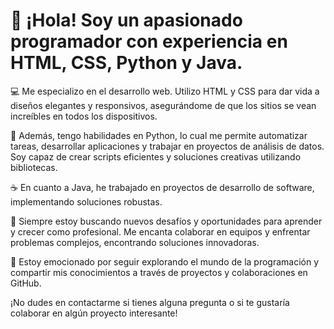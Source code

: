 # 👋 ¡Hola! Soy un apasionado programador con experiencia en HTML, CSS, Python y Java.

💻 Me especializo en el desarrollo web. Utilizo HTML y CSS para dar vida a diseños elegantes y responsivos, asegurándome de que los sitios se vean increíbles en todos los dispositivos.

🐍 Además, tengo habilidades en Python, lo cual me permite automatizar tareas, desarrollar aplicaciones y trabajar en proyectos de análisis de datos. Soy capaz de crear scripts eficientes y soluciones creativas utilizando bibliotecas.

☕ En cuanto a Java, he trabajado en proyectos de desarrollo de software, implementando soluciones robustas.

🚀 Siempre estoy buscando nuevos desafíos y oportunidades para aprender y crecer como profesional. Me encanta colaborar en equipos y enfrentar problemas complejos, encontrando soluciones innovadoras.

🌟 Estoy emocionado por seguir explorando el mundo de la programación y compartir mis conocimientos a través de proyectos y colaboraciones en GitHub.

¡No dudes en contactarme si tienes alguna pregunta o si te gustaría colaborar en algún proyecto interesante!


<!--
**DIMIBAGA/DIMIBAGA** is a ✨ _special_ ✨ repository because its `README.md` (this file) appears on your GitHub profile.

Here are some ideas to get you started:

- 🔭 I’m currently working on ...
- 🌱 I’m currently learning ...
- 👯 I’m looking to collaborate on ...
- 🤔 I’m looking for help with ...
- 💬 Ask me about ...
- 📫 How to reach me: ...
- 😄 Pronouns: ...
- ⚡ Fun fact: ...
-->
